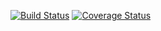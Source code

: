 [![Build Status](https://travis-ci.org/lycheevision/metapackage.svg?branch=master)](https://travis-ci.org/lycheevision/metapackage) [![Coverage Status](https://coveralls.io/repos/github/lycheevision/metapackage/badge.svg?branch=master)](https://coveralls.io/github/lycheevision/metapackage?branch=master)